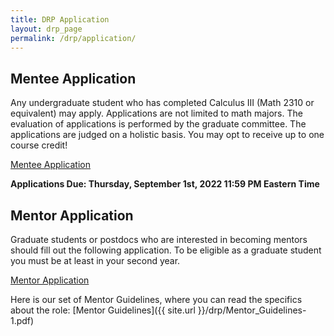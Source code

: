 ```yaml
---
title: DRP Application 
layout: drp_page
permalink: /drp/application/
---
```


<h2 class="mb-3">Mentee Application</h2>

Any undergraduate student who has completed Calculus III (Math 2310 or equivalent)
may apply. Applications are not limited to math majors. The evaluation
of applications is performed by the graduate committee. The
applications are judged on a holistic basis. You may opt to receive up to one course credit!

[Mentee Application](https://docs.google.com/forms/d/e/1FAIpQLSfk4aGziTMd5PX0Qzb4JFxLH7YWKQzSltPCZN-zKrHucpBq7w/viewform?usp=sf_link)

**Applications Due: Thursday, September 1st, 2022 11:59 PM Eastern Time**

<h2 class="mb-3">Mentor Application</h2>

Graduate students or postdocs who are interested in becoming mentors should fill
out the following application. To be eligible as a graduate student you must be at least in your second year.

[Mentor Application](https://docs.google.com/forms/d/e/1FAIpQLScqbBTGPzrnCWVJx9QW6iA_g7YL8IY4zDCm-pzPIHr2M3mOdQ/viewform?usp=sf_link)

Here is our set of Mentor Guidelines, where you can read the specifics about the role: [Mentor Guidelines]({{ site.url }}/drp/Mentor_Guidelines-1.pdf)